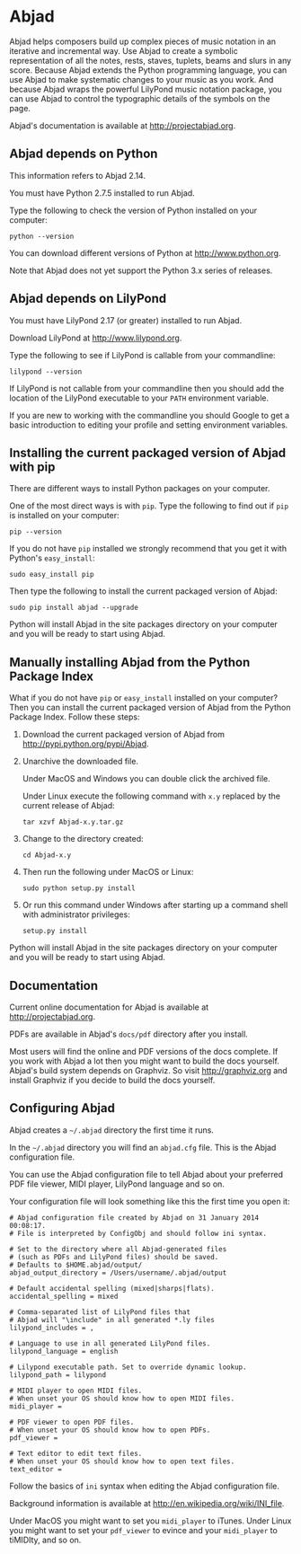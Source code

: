 Abjad
=====

Abjad helps composers build up complex pieces of music notation in an iterative
and incremental way. Use Abjad to create a symbolic representation of all the
notes, rests, staves, tuplets, beams and slurs in any score. Because Abjad
extends the Python programming language, you can use Abjad to make systematic
changes to your music as you work. And because Abjad wraps the powerful
LilyPond music notation package, you can use Abjad to control the typographic
details of the symbols on the page.

Abjad's documentation is available at http://projectabjad.org.


Abjad depends on Python
-----------------------

This information refers to Abjad 2.14.

You must have Python 2.7.5 installed to run Abjad.

Type the following to check the version of Python installed on your computer:

    python --version

You can download different versions of Python at http://www.python.org.

Note that Abjad does not yet support the Python 3.x series of releases.


Abjad depends on LilyPond
-------------------------

You must have LilyPond 2.17 (or greater) installed to run Abjad.

Download LilyPond at http://www.lilypond.org.

Type the following to see if LilyPond is callable from your commandline:

    lilypond --version

If LilyPond is not callable from your commandline then you should add the
location of the LilyPond executable to your ``PATH`` environment variable.

If you are new to working with the commandline you should Google to get a basic
introduction to editing your profile and setting environment variables.


Installing the current packaged version of Abjad with pip
---------------------------------------------------------

There are different ways to install Python packages on your computer.

One of the most direct ways is with ``pip``.  Type the following to find out if
``pip`` is installed on your computer:

    pip --version

If you do not have ``pip`` installed we strongly recommend that you get it with
Python's ``easy_install``:

    sudo easy_install pip

Then type the following to install the current packaged version of Abjad:

    sudo pip install abjad --upgrade

Python will install Abjad in the site packages directory on your computer and
you will be ready to start using Abjad.


Manually installing Abjad from the Python Package Index
-------------------------------------------------------

What if you do not have ``pip`` or ``easy_install`` installed on your computer?
Then you can install the current packaged version of Abjad from the Python
Package Index. Follow these steps:

1.  Download the current packaged version of Abjad from 
    http://pypi.python.org/pypi/Abjad.

2.  Unarchive the downloaded file.

    Under MacOS and Windows you can double click the archived file.

    Under Linux execute the following command with ``x.y`` replaced by 
    the current release of Abjad:
    
        tar xzvf Abjad-x.y.tar.gz
    
3.  Change to the directory created:

        cd Abjad-x.y

4.  Then run the following under MacOS or Linux:

        sudo python setup.py install

5.  Or run this command under Windows after starting up a command shell 
    with administrator privileges:

        setup.py install

Python will install Abjad in the site packages directory on your computer and
you will be ready to start using Abjad.


Documentation
-------------

Current online documentation for Abjad is available at http://projectabjad.org.

PDFs are available in Abjad's ``docs/pdf`` directory after you install.

Most users will find the online and PDF versions of the docs complete. If you
work with Abjad a lot then you might want to build the docs yourself. Abjad's
build system depends on Graphviz. So visit http://graphviz.org and install
Graphviz if you decide to build the docs yourself. 


Configuring Abjad
-----------------

Abjad creates a ``~/.abjad`` directory the first time it runs.

In the ``~/.abjad`` directory you will find an ``abjad.cfg`` file. This is the
Abjad configuration file.

You can use the Abjad configuration file to tell Abjad about your preferred PDF
file viewer, MIDI player, LilyPond language and so on.

Your configuration file will look something like this the first time you open
it:

    # Abjad configuration file created by Abjad on 31 January 2014 00:08:17.
    # File is interpreted by ConfigObj and should follow ini syntax.

    # Set to the directory where all Abjad-generated files
    # (such as PDFs and LilyPond files) should be saved.
    # Defaults to $HOME.abjad/output/
    abjad_output_directory = /Users/username/.abjad/output

    # Default accidental spelling (mixed|sharps|flats).
    accidental_spelling = mixed

    # Comma-separated list of LilyPond files that 
    # Abjad will "\include" in all generated *.ly files
    lilypond_includes = ,

    # Language to use in all generated LilyPond files.
    lilypond_language = english

    # Lilypond executable path. Set to override dynamic lookup.
    lilypond_path = lilypond

    # MIDI player to open MIDI files.
    # When unset your OS should know how to open MIDI files.
    midi_player = 

    # PDF viewer to open PDF files.
    # When unset your OS should know how to open PDFs.
    pdf_viewer = 

    # Text editor to edit text files.
    # When unset your OS should know how to open text files.
    text_editor = 

Follow the basics of ``ini`` syntax when editing the Abjad configuration file.

Background information is available at http://en.wikipedia.org/wiki/INI_file.

Under MacOS you might want to set you ``midi_player`` to iTunes. Under Linux
you might want to set your ``pdf_viewer`` to evince and your ``midi_player``
to tiMIDIty, and so on.